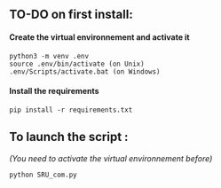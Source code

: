 ## TO-DO on first install: 

#### Create the virtual environnement and activate it
```
python3 -m venv .env
source .env/bin/activate (on Unix) 
.env/Scripts/activate.bat (on Windows) 
```

#### Install the requirements 
```
pip install -r requirements.txt
```


## To launch the script : 
*(You need to activate the virtual environnement before)*
```
python SRU_com.py
```


